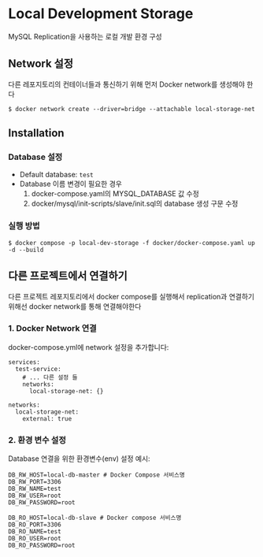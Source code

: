 # Local Development Storage

MySQL Replication을 사용하는 로컬 개발 환경 구성

## Network 설정

다른 레포지토리의 컨테이너들과 통신하기 위해 먼저 Docker network를 생성해야 한다
```shell
$ docker network create --driver=bridge --attachable local-storage-net
```


## Installation
### Database 설정
- Default database: `test`
- Database 이름 변경이 필요한 경우
  1. docker-compose.yaml의 MYSQL_DATABASE 값 수정
  2. docker/mysql/init-scripts/slave/init.sql의 database 생성 구문 수정

### 실행 방법
```shell
$ docker compose -p local-dev-storage -f docker/docker-compose.yaml up -d --build
```

## 다른 프로젝트에서 연결하기

다른 프로젝트 레포지토리에서 docker compose를 실행해서 replication과 연결하기 위해선 docker network를 통해 연결해야한다

### 1. Docker Network 연결
docker-compose.yml에 network 설정을 추가합니다:

```docker
services:
  test-service:
    # ... 다른 설정 들
    networks:
      local-storage-net: {}

networks:
  local-storage-net:
    external: true
```

### 2. 환경 변수 설정
Database 연결을 위한 환경변수(env) 설정 예시:
```shell
DB_RW_HOST=local-db-master # Docker Compose 서비스명
DB_RW_PORT=3306
DB_RW_NAME=test
DB_RW_USER=root
DB_RW_PASSWORD=root

DB_RO_HOST=local-db-slave # Docker compose 서비스명
DB_RO_PORT=3306
DB_RO_NAME=test
DB_RO_USER=root
DB_RO_PASSWORD=root
```
